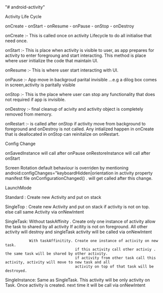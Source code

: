 "# android-activity" 


Activity Life Cycle

onCreate - onStart - onResume - onPause - onStop - onDestroy

onCreate :- This is called once on activity Lifecycle to do all initialise that need once.

onStart :- This is place when activity is visible to user, as app prepares for activity to enter foregroung and start
           interacting. This method is place where user initialize the code that maintain UI.

onResume :-  This is where user start interacting with UI.

onPause :- App move in backgroud parital invisible ...e.g a dilog box comes in screen,activity is paritally visible

onStop :- This is the place where user can stop any functionality that does not required if app is invisible.

onDestroy :- final cleanup of acivity and activity object is completely removed from memory.

onRestart :- is called after onStop  if activity move from background to foreground and onDestroy is not called.
            Any intialized happen in onCreate that is deallocated in onStop can reinitalize on onRestart.

Config Change
 
 onSavedInstance will call after onPause
  onRestoreInstance will call after onStart
  
  Screen Rotation default behaviour is overriden by mentioning
    android:configChanges="keyboardHidden|orientation in activity property manifest file
    onConfigurationChanged() . will get called after this change.
    
    
  LaunchMode
  
  Standard :  Create new Activity and put on stack
  
  SingleTop : Create new Activity and put on stack if activity is not on top. else call same Activity via onNewIntent
  
  SingleTask:  Without taskAffinity . Create only one instance of activity
                                   allow the task to shared by all activity
                                   If acitity is not on foreground. All other activity will destroy and 
                                   singleTask activity will be called via onNewIntent
               
               With taskAffinitity. Create one instance of activity on new task.
                                    if this activity call other activiy . the same task will be shared by other activity.
                                    if activity from other task call this activity, activity will move to new task and all     
                                    activity on top of that task will be destroyed.
 SingleInstance:  Same as SingleTask. This activity will be only activity on Task. 
                  Once activity is created. next time it will be call via onNewIntent
  
